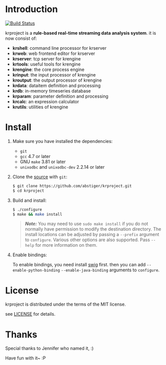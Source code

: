 # Introduction

[![Build Status](https://travis-ci.org/abstiger/krproject.svg?branch=master)](https://travis-ci.org/abstiger/krproject)

krproject is a **rule-based real-time streaming data analysis system**. it is now consist of:

* __krshell__: command line processor for krserver
* __krweb__: web frontend editor for krserver
* __krserver__: tcp server for krengine
* __krtools__: useful tools for krengine
* __krengine__: the core process engine
* __krinput__: the input processor of krengine
* __kroutput__: the output processor of krengine
* __krdata__: dataitem definition and processing
* __krdb__: in-memory timeseries database
* __krparam__: parameter definition and processing
* __krcalc__: an expression calculator
* __krutils__: utilities of krengine

# Install

1. Make sure you have installed the dependencies:

   * `git`
   * `gcc` 4.7 or later
   * GNU `make` 3.81 or later
   * `unixodbc` and `unixodbc-dev` 2.2.14 or later

2. Clone the [source] with `git`:

   ```sh
   $ git clone https://github.com/abstiger/krproject.git
   $ cd krproject
   ```

[source]: https://github.com/abstiger/krproject

3. Build and install:

    ```sh
    $ ./configure
    $ make && make install
    ```

    > ***Note:*** You may need to use `sudo make install` if you do not
    > normally have permission to modify the destination directory. The
    > install locations can be adjusted by passing a `--prefix` argument
    > to `configure`. Various other options are also supported. Pass 
    > `--help` for more information on them.

4. Enable bindings: 

    To enable bindings, you need install [swig] first. then you can add 
    `--enable-python-binding` `--enable-java-binding` arguments to 
    `configure`.

[swig]:http://www.swig.org/

# License

krproject is distributed under the terms of the MIT license.

see [LICENSE](LICENSE) for details.

# Thanks

Special thanks to Jennifer who named it, :)  

Have fun with it~ :P
